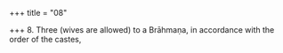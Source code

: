 +++
title = "08"

+++
8. Three (wives are allowed) to a Brāhmaṇa, in accordance with the order of the castes,
